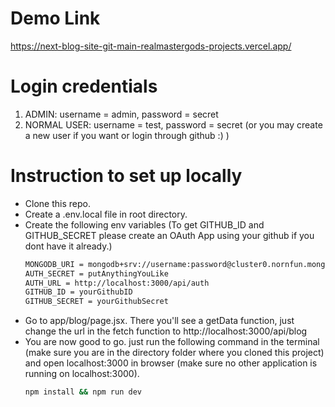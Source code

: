 # Demo Link
https://next-blog-site-git-main-realmastergods-projects.vercel.app/

# Login credentials
1. ADMIN: username = admin, password = secret
2. NORMAL USER: username = test, password = secret (or you may create a new user if you want or login through github :) )

# Instruction to set up locally
- Clone this repo.
- Create a .env.local file in root directory.
- Create the following env variables (To get GITHUB_ID and GITHUB_SECRET please create an OAuth App using your github if you dont have it already.)
  ```bash
  MONGODB_URI = mongodb+srv://username:password@cluster0.nornfun.mongodb.net/yourdbname?retryWrites=true&w=majority&appName=Cluster0
  AUTH_SECRET = putAnythingYouLike
  AUTH_URL = http://localhost:3000/api/auth
  GITHUB_ID = yourGithubID
  GITHUB_SECRET = yourGithubSecret
  ```
- Go to app/blog/page.jsx. There you'll see a getData function, just change the url in the fetch function to http://localhost:3000/api/blog
- You are now good to go. just run the following command in the terminal (make sure you are in the directory folder where you cloned this project) and open localhost:3000 in browser (make sure no other application is running on localhost:3000).
  ```bash
  npm install && npm run dev
  ```
  
